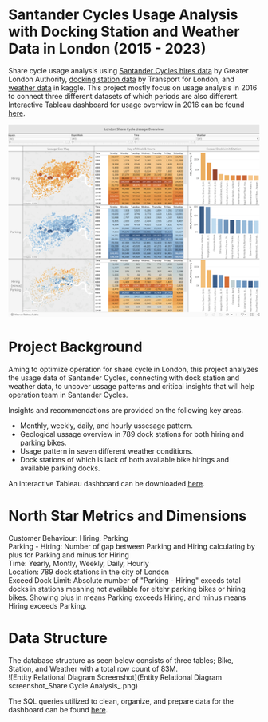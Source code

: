 # Santander Cycles Usage Analysis with Docking Station and Weather Data in London (2015 - 2023)

Share cycle usage analysis using [Santander Cycles hires data](https://console.cloud.google.com/marketplace/product/greater-london-authority/london-bicycles?hl=en-GB&inv=1&invt=Abh_CA&project=firm-solution-441714-r2) by Greater London Authority, [docking station data](https://data.london.gov.uk/dataset/cycle-hire-availability) by Transport for London, and [weather data](https://www.kaggle.com/datasets/hmavrodiev/london-bike-sharing-dataset) in kaggle. This project mostly focus on usage analysis in 2016 to connect three different datasets of which periods are also different. Interactive Tableau dashboard for usage overview in 2016 can be found [here](https://public.tableau.com/app/profile/naoki.kojima/viz/london_cycle/Dashboard1?publish=yes).

![Tableau Dashboard Screenshot](Tableau_Dashboard_Screenshot.png)

# Project Background
Aming to optimize operation for share cycle in London, this project analyzes the usage data of Santander Cycles, connecting with dock station and weather data, to uncover ussage patterns and critical insights that will help operation team in Santander Cycles.

Insights and recommendations are provided on the following key areas.
- Monthly, weekly, daily, and hourly ussesage pattern. 
- Geological ussage overview in 789 dock stations for both hiring and parking bikes.
- Usage pattern in seven different weather conditions.
- Dock stations of which is lack of both available bike hirings and available parking docks.

An interactive Tableau dashboard can be downloaded [here](https://public.tableau.com/app/profile/naoki.kojima/viz/london_cycle/Dashboard1?publish=yes).  

# North Star Metrics and Dimensions
Customer Behaviour: Hiring, Parking  
Parking - Hiring: Number of gap between Parking and Hiring calculating by plus for Parking and minus for Hiring  
Time: Yearly, Montly, Weekly, Daily, Hourly  
Location: 789 dock stations in the city of London  
Exceed Dock Limit: Absolute number of "Parking - Hiring" exeeds total docks in stations meaning not available for eitehr parking bikes or hiring bikes. Showing plus in means Parking exceeds Hiring, and minus means Hiring exceeds Parking.  

# Data Structure
The database structure as seen below consists of three tables; Bike, Station, and Weather with a total row count of 83M.   
![Entity Relational Diagram Screenshot](Entity Relational Diagram screenshot_Share Cycle Analysis_.png)

The SQL queries utilized to clean, organize, and prepare data for the dashboard can be found [here]().













